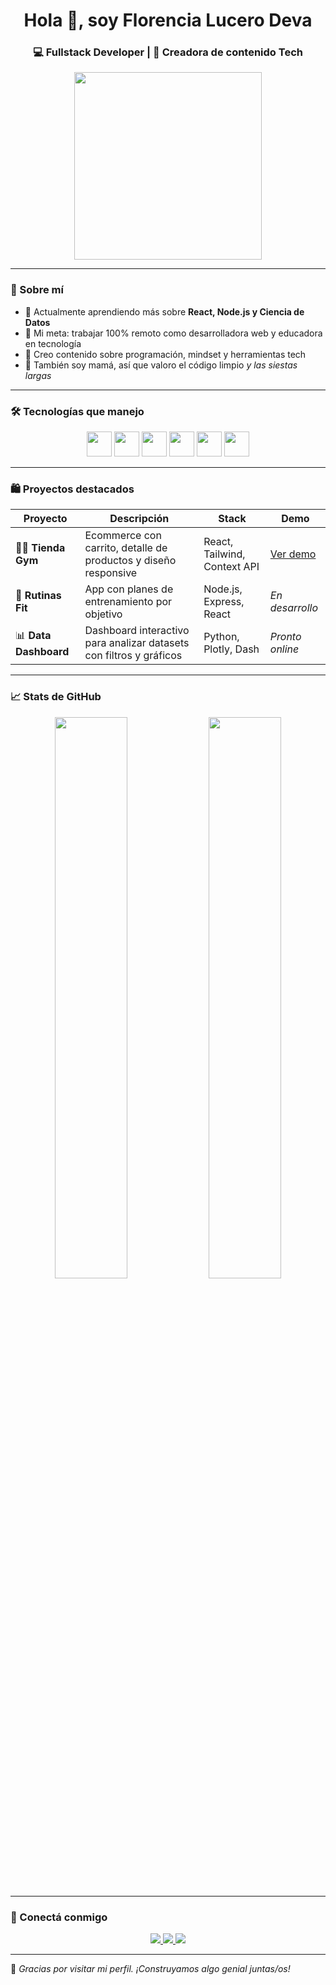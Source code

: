 <h1 align="center">Hola 👋, soy Florencia Lucero Deva</h1>
<h3 align="center">💻 Fullstack Developer | 🧠 Creadora de contenido Tech </h3>

<p align="center">
<img src="https://media.giphy.com/media/f3iwJFOVOwuy7K6FFw/giphy.gif" width="300" />


</p>

---

### 🚀 Sobre mí

- 🌱 Actualmente aprendiendo más sobre **React, Node.js y Ciencia de Datos**  
- 🎯 Mi meta: trabajar 100% remoto como desarrolladora web y educadora en tecnología  
- 🧩 Creo contenido sobre programación, mindset y herramientas tech  
- 🧒 También soy mamá, así que valoro el código limpio *y las siestas largas*

---

### 🛠️ Tecnologías que manejo

<div align="center">
  <img src="https://cdn.jsdelivr.net/gh/devicons/devicon/icons/react/react-original.svg" width="40px" />
  <img src="https://cdn.jsdelivr.net/gh/devicons/devicon/icons/javascript/javascript-original.svg" width="40px" />
  <img src="https://cdn.jsdelivr.net/gh/devicons/devicon/icons/python/python-original.svg" width="40px" />
  <img src="https://cdn.jsdelivr.net/gh/devicons/devicon/icons/nodejs/nodejs-original.svg" width="40px" />
  <img src="https://cdn.jsdelivr.net/gh/devicons/devicon/icons/tailwindcss/tailwindcss-plain.svg" width="40px" />
  <img src="https://cdn.jsdelivr.net/gh/devicons/devicon/icons/git/git-original.svg" width="40px" />
</div>

---

### 🛍️ Proyectos destacados

| Proyecto | Descripción | Stack | Demo |
| -------- | ----------- | ----------- | ---- |
| 🏋️‍♀️ **Tienda Gym** | Ecommerce con carrito, detalle de productos y diseño responsive | React, Tailwind, Context API | [Ver demo]([https://tu-app.netlify.app](https://gym-e-commerce.netlify.app/)) |
| 🧠 **Rutinas Fit** | App con planes de entrenamiento por objetivo | Node.js, Express, React | *En desarrollo* |
| 📊 **Data Dashboard** | Dashboard interactivo para analizar datasets con filtros y gráficos | Python, Plotly, Dash | *Pronto online* |

---

### 📈 Stats de GitHub

<p align="center">
  <img src="https://github-readme-stats.vercel.app/api?username=florencialucero11&show_icons=true&theme=tokyonight" width="48%" />
  <img src="https://github-readme-streak-stats.herokuapp.com/?user=florencialucero11&theme=tokyonight" width="48%" />
</p>

---

### 🤝 Conectá conmigo

<div align="center">
  <a href="https://linkedin.com/in/tuusuario" target="_blank">
    <img src="https://img.shields.io/badge/LinkedIn-%230077B5.svg?&style=for-the-badge&logo=linkedin&logoColor=white" />
  </a>
  <a href="mailto:florencia@tucorreo.com">
    <img src="https://img.shields.io/badge/Email-%23D14836.svg?&style=for-the-badge&logo=gmail&logoColor=white" />
  </a>
  <a href="https://github.com/TU_USUARIO_GITHUB">
    <img src="https://img.shields.io/badge/GitHub-%2312100E.svg?&style=for-the-badge&logo=github&logoColor=white" />
  </a>
</div>

---

💬 *Gracias por visitar mi perfil. ¡Construyamos algo genial juntas/os!*
